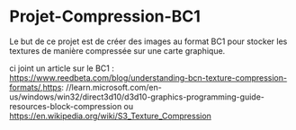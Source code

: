 # Projet-Compression-BC1

Le but de ce projet est de créer des images au format BC1 pour stocker les textures de manière compressée sur une carte graphique.

ci joint un article sur le BC1 : https://www.reedbeta.com/blog/understanding-bcn-texture-compression-formats/,https:
//learn.microsoft.com/en-us/windows/win32/direct3d10/d3d10-graphics-programming-guide-resources-block-compression
ou https://en.wikipedia.org/wiki/S3_Texture_Compression
